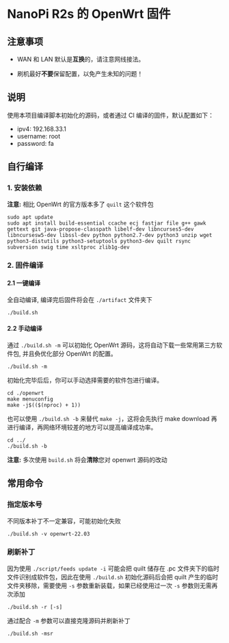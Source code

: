 # NanoPi R2s 的 OpenWrt 固件

## 注意事项

- WAN 和 LAN 默认是**互换**的，请注意网线接法。

- 刷机最好**不要**保留配置，以免产生未知的问题！

## 说明

使用本项目编译脚本初始化的源码，或者通过 CI 编译的固件，默认配置如下：

- ipv4: 192.168.33.1
- username: root
- password: fa

## 自行编译

### 1.  安装依赖

**注意:** 相比 OpenWrt 的官方版本多了 `quilt` 这个软件包

```
sudo apt update
sudo apt install build-essential ccache ecj fastjar file g++ gawk gettext git java-propose-classpath libelf-dev libncurses5-dev libncursesw5-dev libssl-dev python python2.7-dev python3 unzip wget python3-distutils python3-setuptools python3-dev quilt rsync subversion swig time xsltproc zlib1g-dev
```

### 2. 固件编译

#### 2.1 一键编译

全自动编译, 编译完后固件将会在 `./artifact` 文件夹下

```
./build.sh
```

#### 2.2 手动编译

通过 `./build.sh -m` 可以初始化 OpenWrt 源码，这将自动下载一些常用第三方软件包, 并且~~负~~优化部分 OpenWrt 的配置。

```
./build.sh -m
```

初始化完毕后后，你可以手动选择需要的软件包进行编译。

```
cd ./openwrt
make menuconfig
make -j$(($(nproc) + 1))
```

也可以使用 `./build.sh -b` 来替代 `make -j`，这将会先执行 make download 再进行编译，再网络环境较差的地方可以提高编译成功率。

```
cd ../
./build.sh -b
```

**注意:** 多次使用 `build.sh` 将会**清除**您对 openwrt 源码的改动

## 常用命令

### 指定版本号

不同版本补丁不一定兼容，可能初始化失败

```
./build.sh -v openwrt-22.03
```

### 刷新补丁

因为使用 `./script/feeds update -i` 可能会把 quilt 储存在 .pc 文件夹下的临时文件识别成软件包，因此在使用 `./build.sh` 初始化源码后会把 quilt 产生的临时文件夹移除，需要使用 `-s` 参数重新装载，如果已经使用过一次 `-s` 参数则无需再次添加

```
./build.sh -r [-s]
```

通过配合 `-m` 参数可以直接克隆源码并刷新补丁

```
./build.sh -msr
```
